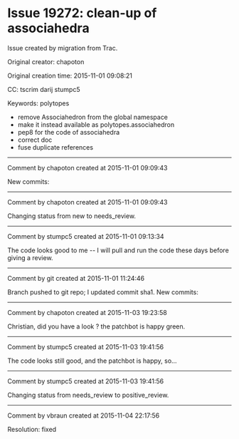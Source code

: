 # Issue 19272: clean-up of associahedra

Issue created by migration from Trac.

Original creator: chapoton

Original creation time: 2015-11-01 09:08:21

CC:  tscrim darij stumpc5

Keywords: polytopes

* remove Associahedron from the global namespace
* make it instead available as polytopes.associahedron
* pep8 for the code of associahedra
* correct doc
* fuse duplicate references


---

Comment by chapoton created at 2015-11-01 09:09:43

New commits:


---

Comment by chapoton created at 2015-11-01 09:09:43

Changing status from new to needs_review.


---

Comment by stumpc5 created at 2015-11-01 09:13:34

The code looks good to me -- I will pull and run the code these days before giving a review.


---

Comment by git created at 2015-11-01 11:24:46

Branch pushed to git repo; I updated commit sha1. New commits:


---

Comment by chapoton created at 2015-11-03 19:23:58

Christian, did you have a look ? the patchbot is happy green.


---

Comment by stumpc5 created at 2015-11-03 19:41:56

The code looks still good, and the patchbot is happy, so...


---

Comment by stumpc5 created at 2015-11-03 19:41:56

Changing status from needs_review to positive_review.


---

Comment by vbraun created at 2015-11-04 22:17:56

Resolution: fixed
